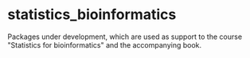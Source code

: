 # statistics_bioinformatics
Packages under development, which are used as support to the course "Statistics for bioinformatics" and the accompanying book. 
